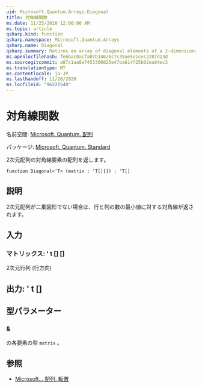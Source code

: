 ```yaml
---
uid: Microsoft.Quantum.Arrays.Diagonal
title: 対角線関数
ms.date: 11/25/2020 12:00:00 AM
ms.topic: article
qsharp.kind: function
qsharp.namespace: Microsoft.Quantum.Arrays
qsharp.name: Diagonal
qsharp.summary: Returns an array of diagonal elements of a 2-dimensional array
ms.openlocfilehash: fe6bac0acfa07b14620c7c35ae5e1cec2287d13d
ms.sourcegitcommit: a87c1aa8e7453360025e47ba614f25b02ea84ec3
ms.translationtype: MT
ms.contentlocale: ja-JP
ms.lasthandoff: 11/26/2020
ms.locfileid: "96221540"
---
```

# <a name="diagonal-function"></a>対角線関数

名前空間: [Microsoft. Quantum. 配列](xref:Microsoft.Quantum.Arrays)

パッケージ: [Microsoft. Quantum. Standard](https://nuget.org/packages/Microsoft.Quantum.Standard)


2次元配列の対角線要素の配列を返します。

```qsharp
function Diagonal<'T> (matrix : 'T[][]) : 'T[]
```


## <a name="description"></a>説明

2次元配列が二乗図形でない場合は、行と列の数の最小値に対する対角線が返されます。

## <a name="input"></a>入力

### <a name="matrix--t"></a>マトリックス: ' t [] []

2次元行列 (行方向)



## <a name="output--t"></a>出力: ' t []



## <a name="type-parameters"></a>型パラメーター

### <a name="t"></a>&

の各要素の型 `matrix` 。

## <a name="see-also"></a>参照

- [Microsoft... 配列. 転置](xref:Microsoft.Quantum.Arrays.Transposed)